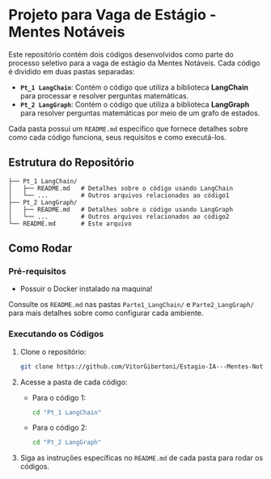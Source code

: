 # Projeto para Vaga de Estágio - Mentes Notáveis

Este repositório contém dois códigos desenvolvidos como parte do processo seletivo para a vaga de estágio da Mentes Notáveis. Cada código é dividido em duas pastas separadas:

- **`Pt_1 LangChain`**: Contém o código que utiliza a biblioteca **LangChain** para processar e resolver perguntas matemáticas.
- **`Pt_2 LangGraph`**: Contém o código que utiliza a biblioteca **LangGraph** para resolver perguntas matemáticas por meio de um grafo de estados.

Cada pasta possui um `README.md` específico que fornece detalhes sobre como cada código funciona, seus requisitos e como executá-los.

## Estrutura do Repositório

```
├── Pt_1 LangChain/
│   ├── README.md   # Detalhes sobre o código usando LangChain
│   └── ...         # Outros arquivos relacionados ao código1
├── Pt_2 LangGraph/
│   ├── README.md   # Detalhes sobre o código usando LangGraph
│   └── ...         # Outros arquivos relacionados ao código2
└── README.md       # Este arquivo
```

## Como Rodar

### Pré-requisitos
- Possuir o Docker instalado na maquina!
  
 Consulte os `README.md` nas pastas `Parte1_LangChain/` e `Parte2_LangGraph/` para mais detalhes sobre como configurar cada ambiente.

### Executando os Códigos
1. Clone o repositório:
   ```bash
   git clone https://github.com/VitorGibertoni/Estagio-IA---Mentes-Notaveis
   ```

2. Acesse a pasta de cada código:
   - Para o código 1:
     ```bash
     cd "Pt_1 LangChain"
     ```
   - Para o código 2:
     ```bash
     cd "Pt_2 LangGraph"
     ```

3. Siga as instruções específicas no `README.md` de cada pasta para rodar os códigos.
